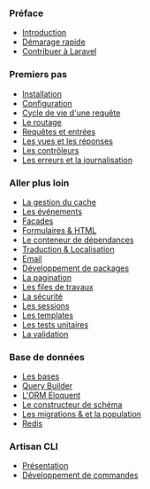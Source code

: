 <a name="preface"></a>
### Préface
 - [Introduction](/docs/4/introduction)
 - [Démarage rapide](/docs/4/quick)
 - [Contribuer à Laravel](/docs/4/contributing)
 <a name="premiers-pas"></a>
### Premiers pas
 - [Installation](/docs/4/installation)
 - [Configuration](/docs/4/configuration)
 - [Cycle de vie d'une requête](/docs/4/lifecycle)
 - [Le routage](/docs/4/routing)
 - [Requêtes et entrées](/docs/4/requests)
 - [Les vues et les réponses](/docs/4/responses)
 - [Les contrôleurs](/docs/4/controllers)
 - [Les erreurs et la journalisation](/docs/4/errors)
 <a name="aller-plus-loin"></a>
### Aller plus loin
 - [La gestion du cache](/docs/4/cache)
 - [Les événements](/docs/4/events)
 - [Facades](/docs/facades)
 - [Formulaires & HTML](/docs/4/html)
 - [Le conteneur de dépendances](/docs/4/ioc)
 - [Traduction & Localisation](/docs/4/localization)
 - [Email](/docs/4/mail)
 - [Développement de packages](/docs/4/packages)
 - [La pagination](/docs/4/pagination)
 - [Les files de travaux](/docs/4/queues)
 - [La sécurité](/docs/4/security)
 - [Les sessions](/docs/4/session)
 - [Les templates](/docs/4/templates)
 - [Les tests unitaires](/docs/4/testing)
 - [La validation](/docs/4/validation)
 <a name="base-de-donnees"></a>
### Base de données
 - [Les bases](/docs/4/database)
 - [Query Builder](/docs/4/queries)
 - [L'ORM Eloquent](/docs/4/eloquent)
 - [Le constructeur de schéma](/docs/4/schema)
 - [Les migrations & et la population](/docs/4/migrations)
 - [Redis](/docs/4/redis)
 <a name="artisan-cli"></a>
### Artisan CLI
 - [Présentation](/docs/4/artisan)
 - [Développement de commandes](/docs/4/commands)
